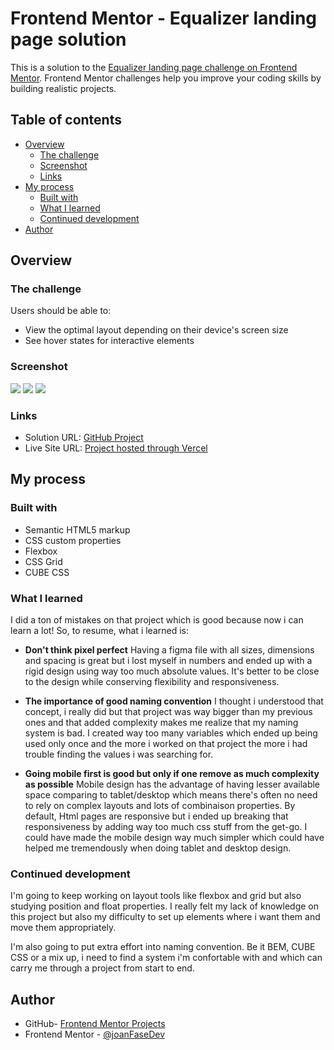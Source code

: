 # Frontend Mentor - Equalizer landing page solution

This is a solution to the [Equalizer landing page challenge on Frontend Mentor](https://www.frontendmentor.io/challenges/equalizer-landing-page-7VJ4gp3DE). Frontend Mentor challenges help you improve your coding skills by building realistic projects.

## Table of contents

- [Overview](#overview)
  - [The challenge](#the-challenge)
  - [Screenshot](#screenshot)
  - [Links](#links)
- [My process](#my-process)
  - [Built with](#built-with)
  - [What I learned](#what-i-learned)
  - [Continued development](#continued-development)
- [Author](#author)

## Overview

### The challenge

Users should be able to:

- View the optimal layout depending on their device's screen size
- See hover states for interactive elements

### Screenshot

![](./screenshots/equalizer_desktop-design.png)
![](./screenshots/equalizer_tablet-design.png)
![](./screenshots/equalizer_mobile-design.png)

### Links

- Solution URL: [GitHub Project](https://github.com/joanFaseDev/frontendmentor/tree/master/equalizer-landing-page)
- Live Site URL: [Project hosted through Vercel](https://equalizer-landing-page-xi.vercel.app/)

## My process

### Built with

- Semantic HTML5 markup
- CSS custom properties
- Flexbox
- CSS Grid
- CUBE CSS

### What I learned

I did a ton of mistakes on that project which is good because now i can learn a lot! So, to resume, what i learned is:

- **Don't think pixel perfect**
  Having a figma file with all sizes, dimensions and spacing is great but i lost myself in numbers and ended up with a rigid design using way too much absolute values. It's better to be close to the design while conserving flexibility and responsiveness.

- **The importance of good naming convention**
  I thought i understood that concept, i really did but that project was way bigger than my previous ones and that added complexity makes me realize that my naming system is bad. I created way too many variables which ended up being used only once and the more i worked on that project the more i had trouble finding the values i was searching for.

- **Going mobile first is good but only if one remove as much complexity as possible**
  Mobile design has the advantage of having lesser available space comparing to tablet/desktop which means there's often no need to rely on complex layouts and lots of combinaison properties. By default, Html pages are responsive but i ended up breaking that responsiveness by adding way too much css stuff from the get-go. I could have made the mobile design way much simpler which could have helped me tremendously when doing tablet and desktop design.

### Continued development

I'm going to keep working on layout tools like flexbox and grid but also studying position and float properties. I really felt my lack of knowledge on this project but also my difficulty to set up elements where i want them and move them appropriately.

I'm also going to put extra effort into naming convention. Be it BEM, CUBE CSS or a mix up, i need to find a system i'm confortable with and which can carry me through a project from start to end.

## Author

- GitHub- [Frontend Mentor Projects](https://github.com/joanFaseDev/frontendmentor)
- Frontend Mentor - [@joanFaseDev](https://www.frontendmentor.io/profile/joanFaseDev)
